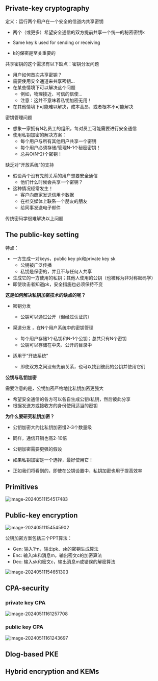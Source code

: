 ## Private-key cryptography

定义：运行两个用户在一个安全的信道内共享密钥

- 两个（或更多）希望安全通信的双方提前共享一个统一的秘密密钥k

- Same key k used for sending or receiving
- k的保密是至关重要的

共享密钥的这个需求有以下缺点：密钥分发问题

- 用户如何首次共享密钥？
- 需要使用安全通道来共享密钥…
- 在某些情境下可以解决这个问题
  - 例如，物理接近、可信的信使…
  - 注意：这并不意味着私钥加密无用！
- 在其他情境下可能难以解决，成本高昂，或者根本不可能解决

密钥管理问题

- 想象一家拥有N名员工的组织，每对员工可能需要进行安全通信
- 使用私钥加密的解决方案：
  - 每个用户与所有其他用户共享一个密钥
  - 每个用户必须存储/管理N-1个秘密密钥！
  - 总共O(N^2)个密钥！

缺乏对“开放系统”的支持

- 假设两个没有先前关系的用户想要安全通信
  - 他们什么时候会共享一个密钥？
- 这种情况经常发生！
  - 客户向商家发送信用卡数据
  - 在社交媒体上联系一个朋友的朋友
  - 给同事发送电子邮件

传统密码学很难解决以上问题





## The public-key setting

特点：

- 一方生成一对keys，public key pk和private key sk
  - 公钥被广泛传播
  - 私钥是保密的，并且不与任何人共享
- 生成它的一方使用的私钥；其他人使用的公钥（也被称为非对称密码学）
- 即使攻击者知道pk，安全措施也必须保持不变

**这是如何解决私钥加密技术的缺点的呢？**

- 密钥分发
  - 公钥可以通过公开（但经过认证的）

- 渠道分发 ，在N个用户系统中的密钥管理
  - 每个用户存储1个私钥和N-1个公钥；总共只有N个密钥
  - 公钥可以存储在中央、公开的目录中 
- 适用于“开放系统”
  - 即使双方之间没有先前关系，也可以找到彼此的公钥并使用它们

**公钥与私钥加密** 

需要注意的是，公钥加密严格地比私钥加密更强大

- 希望安全通信的各方可以各自生成公钥/私钥，然后彼此分享
- 根据发送方或接收方的身份使用适当的密钥

**为什么要研究私钥加密？** 

- 公钥加密大约比私钥加密慢2-3个数量级

- 同样，通信开销也高2-10倍
- 公钥加密需要更强的假设
- 如果私钥加密是一个选择，最好使用它！ 
- 正如我们将看到的，即使在公钥设置中，私钥加密也用于提高效率

## Primitives

![image-20240511154517483](D:\Workplace\github\soni_notes\docs\大学笔记\ust\cryptography\assets\image-20240511154517483.png)

## Public-key encryption

![image-20240511154545902](D:\Workplace\github\soni_notes\docs\大学笔记\ust\cryptography\assets\image-20240511154545902.png)

公钥加密方案包括三个PPT算法：

- Gen: 输入1^n，输出pk、sk的密钥生成算法
- Enc: 输入pk和消息m，输出密文c的加密算法
- Dec: 输入sk和密文c，输出消息m或错误的解密算法

![image-20240511154651303](D:\Workplace\github\soni_notes\docs\大学笔记\ust\cryptography\assets\image-20240511154651303.png)



## CPA-security

### private key CPA

![image-20240511161257708](D:\Workplace\github\soni_notes\docs\大学笔记\ust\cryptography\assets\image-20240511161257708.png)

### public key CPA

![image-20240511161243697](D:\Workplace\github\soni_notes\docs\大学笔记\ust\cryptography\assets\image-20240511161243697.png)

## Dlog-based PKE

## Hybrid encryption and KEMs

